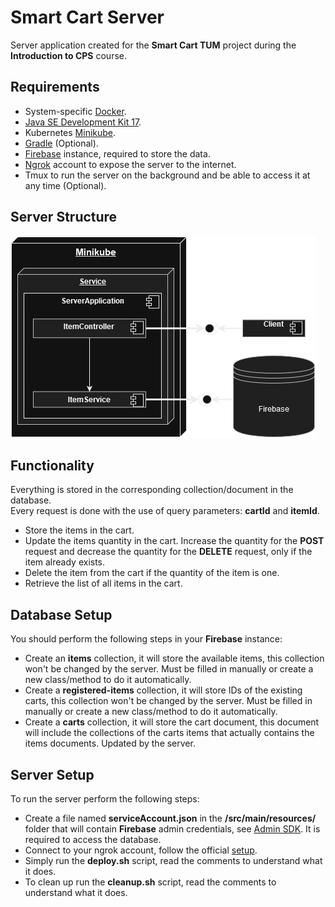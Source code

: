 # Smart Cart Server

Server application created for the **Smart Cart TUM** project during the **Introduction to CPS** course.

## Requirements

- System-specific [Docker](https://docs.docker.com/engine/install/).
- [Java SE Development Kit 17](https://www.oracle.com/java/technologies/javase/jdk17-archive-downloads.html).
- Kubernetes [Minikube](https://minikube.sigs.k8s.io/docs/start/).
- [Gradle](https://gradle.org/install/) (Optional).
- [Firebase](https://firebase.google.com/) instance, required to store the data.
- [Ngrok](https://ngrok.com/) account to expose the server to the internet.
- Tmux to run the server on the background and be able to access it at any time (Optional).

## Server Structure

![Component Diagram](docs/Component%20Diagram.png)

## Functionality

Everything is stored in the corresponding collection/document in the database.<br>
Every request is done with the use of query parameters: **cartId** and **itemId**.

- Store the items in the cart.
- Update the items quantity in the cart.
  Increase the quantity for the **POST** request and decrease the quantity for the **DELETE** request, only if the
  item already exists.
- Delete the item from the cart if the quantity of the item is one.
- Retrieve the list of all items in the cart.

## Database Setup

You should perform the following steps in your **Firebase** instance:

- Create an **items** collection, it will store the available items, this collection won't be changed by the server.
  Must be filled in manually or create a new class/method to do it automatically.
- Create a **registered-items** collection, it will store IDs of the existing carts, this collection won't be changed
  by the server. Must be filled in manually or create a new class/method to do it automatically.
- Create a **carts** collection, it will store the cart document, this document will include the collections of the
  carts items that actually contains the items documents. Updated by the server.

## Server Setup

To run the server perform the following steps:

- Create a file named **serviceAccount.json** in the **/src/main/resources/** folder that will contain **Firebase**
  admin credentials, see [Admin SDK](https://firebase.google.com/docs/admin/setup). It is required to access the
  database.
- Connect to your ngrok account, follow the official [setup](https://dashboard.ngrok.com/get-started/setup).
- Simply run the **deploy.sh** script, read the comments to understand what it does.
- To clean up run the **cleanup.sh** script, read the comments to understand what it does.
